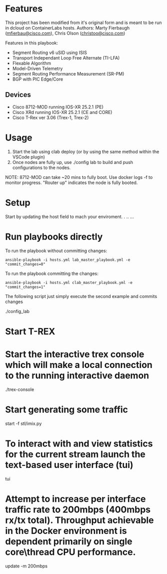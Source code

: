 # Features 

This project has been modified from it's original form and is meant to be run in dcloud on ContainerLabs hosts. 
Authors: Marty Fierbaugh (mfierbau@cisco.com), Chris Olson (christoo@cisco.com)

Features in this playbook:
 - Segment Routing v6 uSID using ISIS
 - Transport Independant Loop Free Alternate (TI-LFA)
 - Flexable Algorithm
 - Model-Driven Telemetry
 - Segment Routing Performance Measurement (SR-PM)
 - BGP with PIC Edge/Core

## Devices
- Cisco 8712-MOD running IOS-XR 25.2.1 (PE) 
- Cisco XRd running IOS-XR 25.2.1 (CE and CORE)
- Cisco T-Rex ver 3.06 (Trex-1, Trex-2)

# Usage

1. Start the lab using clab deploy (or by using the same method within the VSCode plugin)
2. Once nodes are fully up, use ./config lab to build and push configurations to the nodes. 

NOTE: 8712-MOD can take ~20 mins to fully boot.  Use docker logs -f to monitor progress.  "Router up" indicates the node is fully booted.

# Setup

Start by updating the host field to mach your enviroment.
.
..
...

# Run playbooks directly

To run the playbook without committing changes:

    ansible-playbook -i hosts.yml lab_master_playbook.yml -e "commit_changes=0"

To run the playbook committing the changes:

    ansible-playbook -i hosts.yml clab_master_playbook.yml -e "commit_changes=1"

The following script just simply execute the second example and commits changes

./config_lab




# Start T-REX 

# Start the interactive trex console which will make a local connection to the running interactive daemon
./trex-console

# Start generating some traffic
start -f stl/imix.py

# To interact with and view statistics for the current stream launch the text-based user interface (tui)
tui

# Attempt to increase per interface traffic rate to 200mbps (400mbps rx/tx total). Throughput achievable in the Docker environment is dependent primarily on single core\thread CPU performance.
update -m 200mbps
